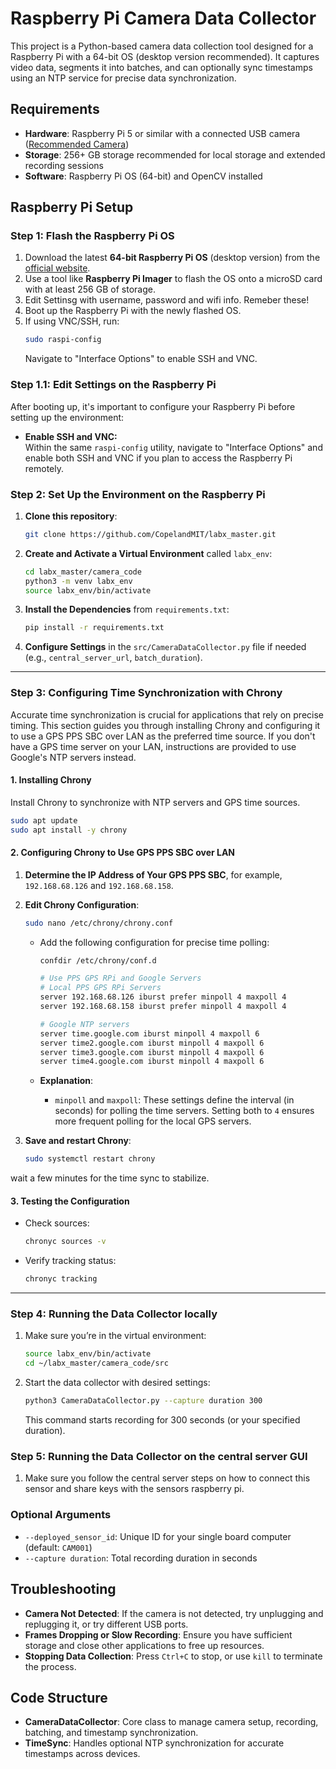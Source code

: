 # Raspberry Pi Camera Data Collector

This project is a Python-based camera data collection tool designed for a Raspberry Pi with a 64-bit OS (desktop version recommended). It captures video data, segments it into batches, and can optionally sync timestamps using an NTP service for precise data synchronization.

## Requirements

- **Hardware**: Raspberry Pi 5 or similar with a connected USB camera ([Recommended Camera](https://www.amazon.com/gp/product/B071DDB1JY/ref=ppx_yo_dt_b_search_asin_title?ie=UTF8&th=1))
- **Storage**: 256+ GB storage recommended for local storage and extended recording sessions
- **Software**: Raspberry Pi OS (64-bit) and OpenCV installed

## Raspberry Pi Setup

### Step 1: Flash the Raspberry Pi OS

1. Download the latest **64-bit Raspberry Pi OS** (desktop version) from the [official website](https://www.raspberrypi.com/software/operating-systems/).
2. Use a tool like **Raspberry Pi Imager** to flash the OS onto a microSD card with at least 256 GB of storage.
3. Edit Settinsg with username, password and wifi info. Remeber these!
4. Boot up the Raspberry Pi with the newly flashed OS.
5. If using VNC/SSH, run:
   ```bash
   sudo raspi-config
   ```
   Navigate to "Interface Options" to enable SSH and VNC.

### Step 1.1: Edit Settings on the Raspberry Pi

After booting up, it's important to configure your Raspberry Pi before setting up the environment:
  
- **Enable SSH and VNC:**  
  Within the same `raspi-config` utility, navigate to "Interface Options" and enable both SSH and VNC if you plan to access the Raspberry Pi remotely.

### Step 2: Set Up the Environment on the Raspberry Pi

1. **Clone this repository**:

    ```bash
    git clone https://github.com/CopelandMIT/labx_master.git
    ```

2. **Create and Activate a Virtual Environment** called `labx_env`:

    ```bash
    cd labx_master/camera_code
    python3 -m venv labx_env
    source labx_env/bin/activate
    ```

3. **Install the Dependencies** from `requirements.txt`:

    ```bash
    pip install -r requirements.txt
    ```

4. **Configure Settings** in the `src/CameraDataCollector.py` file if needed (e.g., `central_server_url`, `batch_duration`).

---

### Step 3: Configuring Time Synchronization with Chrony

Accurate time synchronization is crucial for applications that rely on precise timing. This section guides you through installing Chrony and configuring it to use a GPS PPS SBC over LAN as the preferred time source. If you don't have a GPS time server on your LAN, instructions are provided to use Google's NTP servers instead.

#### 1. Installing Chrony

Install Chrony to synchronize with NTP servers and GPS time sources.

```bash
sudo apt update
sudo apt install -y chrony
```

#### 2. Configuring Chrony to Use GPS PPS SBC over LAN

1. **Determine the IP Address of Your GPS PPS SBC**, for example, `192.168.68.126` and `192.168.68.158`.
   
2. **Edit Chrony Configuration**:

   ```bash
   sudo nano /etc/chrony/chrony.conf
   ```
   - Add the following configuration for precise time polling:
     ```bash
     confdir /etc/chrony/conf.d

     # Use PPS GPS RPi and Google Servers
     # Local PPS GPS RPi Servers
     server 192.168.68.126 iburst prefer minpoll 4 maxpoll 4
     server 192.168.68.158 iburst prefer minpoll 4 maxpoll 4

     # Google NTP servers
     server time.google.com iburst minpoll 4 maxpoll 6
     server time2.google.com iburst minpoll 4 maxpoll 6
     server time3.google.com iburst minpoll 4 maxpoll 6
     server time4.google.com iburst minpoll 4 maxpoll 6
     ```

   - **Explanation**:
     - `minpoll` and `maxpoll`: These settings define the interval (in seconds) for polling the time servers. Setting both to `4` ensures more frequent polling for the local GPS servers.

3. **Save and restart Chrony**:
   ```bash
   sudo systemctl restart chrony
   ```
wait a few minutes for the time sync to stabilize. 

#### 3. Testing the Configuration

- Check sources:
  ```bash
  chronyc sources -v
  ```
- Verify tracking status:
  ```bash
  chronyc tracking
  ```

--- 

### Step 4: Running the Data Collector locally

1. Make sure you’re in the virtual environment:
   ```bash
   source labx_env/bin/activate
   cd ~/labx_master/camera_code/src
   ```
2. Start the data collector with desired settings:
   ```bash
   python3 CameraDataCollector.py --capture duration 300
   ```
   This command starts recording for 300 seconds (or your specified duration).

### Step 5: Running the Data Collector on the central server GUI

1. Make sure you follow the central server steps on how to connect this sensor and share keys with the sensors raspberry pi. 

### Optional Arguments

- `--deployed_sensor_id`: Unique ID for your single board computer (default: `CAM001`)
- `--capture duration`: Total recording duration in seconds 

## Troubleshooting

- **Camera Not Detected**: If the camera is not detected, try unplugging and replugging it, or try different USB ports.
- **Frames Dropping or Slow Recording**: Ensure you have sufficient storage and close other applications to free up resources.
- **Stopping Data Collection**: Press `Ctrl+C` to stop, or use `kill` to terminate the process.
  
## Code Structure

- **CameraDataCollector**: Core class to manage camera setup, recording, batching, and timestamp synchronization.
- **TimeSync**: Handles optional NTP synchronization for accurate timestamps across devices.

